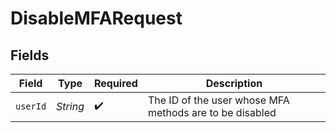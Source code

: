 # DisableMFARequest


## Fields

| Field                                                   | Type                                                    | Required                                                | Description                                             |
| ------------------------------------------------------- | ------------------------------------------------------- | ------------------------------------------------------- | ------------------------------------------------------- |
| `userId`                                                | *String*                                                | :heavy_check_mark:                                      | The ID of the user whose MFA methods are to be disabled |